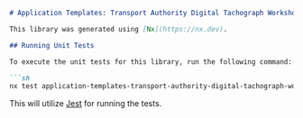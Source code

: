 ```markdown
# Application Templates: Transport Authority Digital Tachograph Workshop Card

This library was generated using [Nx](https://nx.dev).

## Running Unit Tests

To execute the unit tests for this library, run the following command:

```sh
nx test application-templates-transport-authority-digital-tachograph-workshop-card
```

This will utilize [Jest](https://jestjs.io) for running the tests.
```